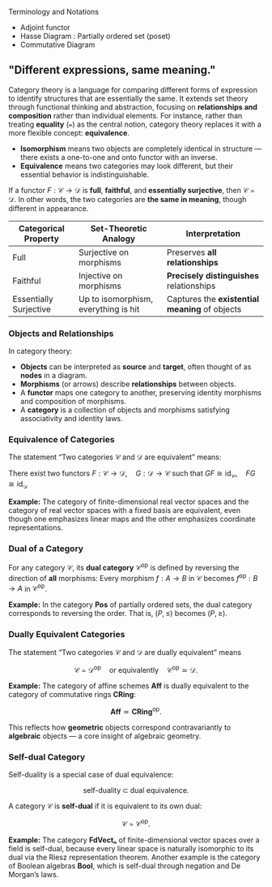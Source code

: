 

Terminology and Notations

- Adjoint functor
- Hasse Diagram : Partially ordered set (poset)
- Commutative Diagram

## "Different expressions, same meaning."

Category theory is a language for comparing different forms of expression to identify structures that are essentially the same. It extends set theory through functional thinking and abstraction, focusing on **relationships and composition** rather than individual elements. For instance, rather than treating **equality** (`=`) as the central notion, category theory replaces it with a more flexible concept: **equivalence**.

* **Isomorphism** means two objects are completely identical in structure — there exists a one-to-one and onto functor with an inverse.
* **Equivalence** means two categories may look different, but their essential behavior is indistinguishable.

If a functor $F : \mathcal{C} \to \mathcal{D}$ is **full**, **faithful**, and **essentially surjective**, then $\mathcal{C} \simeq \mathcal{D}$. In other words, the two categories are **the same in meaning**, though different in appearance.

| Categorical Property   | Set-Theoretic Analogy                | Interpretation                                  |
| ---------------------- | ------------------------------------ | ----------------------------------------------- |
| Full                   | Surjective on morphisms              | Preserves **all relationships**                 |
| Faithful               | Injective on morphisms               | **Precisely distinguishes** relationships       |
| Essentially Surjective | Up to isomorphism, everything is hit | Captures the **existential meaning** of objects |


### Objects and Relationships

In category theory:

* **Objects** can be interpreted as **source** and **target**, often thought of as **nodes** in a diagram.
* **Morphisms** (or arrows) describe **relationships** between objects.
* A **functor** maps one category to another, preserving identity morphisms and composition of morphisms.
* A **category** is a collection of objects and morphisms satisfying associativity and identity laws.


### Equivalence of Categories

The statement “Two categories $\mathcal{C}$ and $\mathcal{D}$ are equivalent” means:

There exist two functors $F: \mathcal{C} \to \mathcal{D}, \quad G: \mathcal{D} \to \mathcal{C}$ such that $G F \cong \mathrm{id}_{\mathcal{C}}, \quad F G \cong \mathrm{id}_{\mathcal{D}}$

**Example:**
The category of finite-dimensional real vector spaces and the category of real vector spaces with a fixed basis are equivalent, even though one emphasizes linear maps and the other emphasizes coordinate representations.


### Dual of a Category

For any category $\mathcal{C}$, its **dual category** $\mathcal{C}^{\mathrm{op}}$ is defined by reversing the direction of **all** morphisms: Every morphism $f: A \to B$ in $\mathcal{C}$ becomes $f^{\mathrm{op}}: B \to A$ in $\mathcal{C}^{\mathrm{op}}$.

**Example:**
In the category **Pos** of partially ordered sets, the dual category corresponds to reversing the order. That is, $(P, \le)$ becomes $(P, \ge)$.

### Dually Equivalent Categories

The statement “Two categories $\mathcal{C}$ and $\mathcal{D}$ are dually equivalent” means

$$
\mathcal{C} \simeq \mathcal{D}^{\mathrm{op}}
\quad\text{or equivalently}\quad
\mathcal{C}^{\mathrm{op}} \simeq \mathcal{D}.
$$

**Example:**
The category of affine schemes **Aff** is dually equivalent to the category of commutative rings **CRing**:

$$
\mathbf{Aff} \simeq \mathbf{CRing}^{\mathrm{op}}.
$$

This reflects how **geometric** objects correspond contravariantly to **algebraic** objects — a core insight of algebraic geometry.


### Self-dual Category

Self-duality is a special case of dual equivalence:

$$
\text{self-duality} \;\subset\; \text{dual equivalence}.
$$

A category $\mathcal{C}$ is **self-dual** if it is equivalent to its own dual:

$$
\mathcal{C} \simeq \mathcal{C}^{\mathrm{op}}.
$$

**Example:**
The category **FdVectₙ** of finite-dimensional vector spaces over a field is self-dual, because every linear space is naturally isomorphic to its dual via the Riesz representation theorem. Another example is the category of Boolean algebras **Bool**, which is self-dual through negation and De Morgan’s laws.


